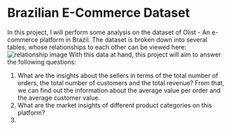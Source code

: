 # Brazilian E-Commerce Dataset
 
In this project, I will perform some analysis on the dataset of Olist - An e-commerce platform in Brazil. The dataset is broken down into several tables, whose relationships to each other can be viewed here:
![relationship image](https://i.imgur.com/HRhd2Y0.png)
With this data at hand, this project will aim to answer the following questions: <br/>
1. What are the insights about the sellers in terms of the total number of orders, the total number of customers and the total revenue? From that, we can find out the information about the average value per order and the average customer value.
2. What are the market insights of different product categories on this platform?
3. 
